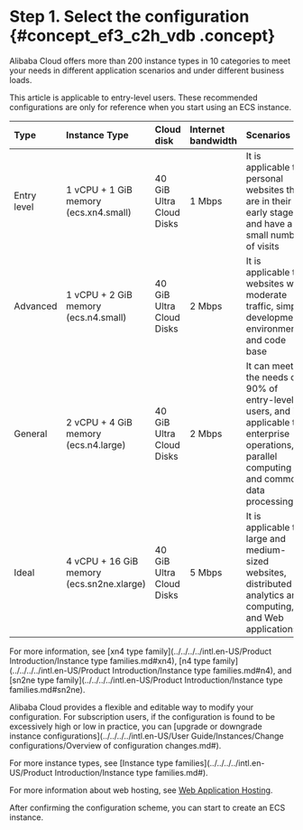 # Step 1. Select the configuration {#concept_ef3_c2h_vdb .concept}

Alibaba Cloud offers more than 200 instance types in 10 categories to meet your needs in different application scenarios and under different business loads.

This article is applicable to entry-level users. These recommended configurations are only for reference when you start using an ECS instance. 

|Type|Instance Type|Cloud disk|Internet bandwidth|Scenarios|
|:---|:------------|:---------|:-----------------|:--------|
|Entry level|1 vCPU + 1 GiB memory \(ecs.xn4.small\)|40 GiB Ultra Cloud Disks|1 Mbps|It is applicable to personal websites that are in their early stages and have a small number of visits|
|Advanced|1 vCPU + 2 GiB memory \(ecs.n4.small\)|40 GiB Ultra Cloud Disks|2 Mbps|It is applicable to websites with moderate traffic, simple development environments, and code base|
|General|2 vCPU + 4 GiB memory \(ecs.n4.large\)|40 GiB Ultra Cloud Disks|2 Mbps|It can meet the needs of 90% of entry-level users, and is applicable to enterprise operations, parallel computing and common data processing.|
|Ideal|4 vCPU + 16 GiB memory \(ecs.sn2ne.xlarge\)|40 GiB Ultra Cloud Disks|5 Mbps|It is applicable to large and medium-sized websites, distributed analytics and computing, and Web applications.|

For more information, see [xn4 type family](../../../../intl.en-US/Product Introduction/Instance type families.md#xn4), [n4 type family](../../../../intl.en-US/Product Introduction/Instance type families.md#n4), and [sn2ne type family](../../../../intl.en-US/Product Introduction/Instance type families.md#sn2ne).

Alibaba Cloud provides a flexible and editable way to modify your configuration. For subscription users, if the configuration is found to be excessively high or low in practice, you can [upgrade or downgrade instance configurations](../../../../intl.en-US/User Guide/Instances/Change configurations/Overview of configuration changes.md#).

For more instance types, see [Instance type families](../../../../intl.en-US/Product Introduction/Instance type families.md#).

For more information about web hosting, see [Web Application Hosting](https://www.alibabacloud.com/solutions/hosting).

After confirming the configuration scheme, you can start to create an ECS instance.

